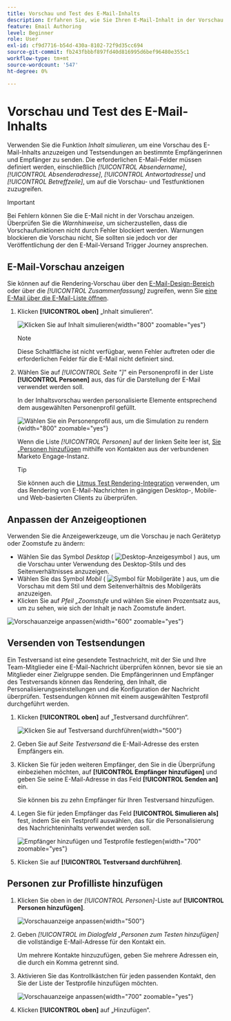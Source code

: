 ```yaml
---
title: Vorschau und Test des E-Mail-Inhalts
description: Erfahren Sie, wie Sie Ihren E-Mail-Inhalt in der Vorschau anzeigen und testen können, um sicherzustellen, dass er sowohl in den Inhalts- als auch in den Personalisierungseinstellungen frei von Fehlern ist.
feature: Email Authoring
level: Beginner
role: User
exl-id: cf9d7716-b54d-430a-8102-72f9d35cc694
source-git-commit: fb243fbbbf897fd40d816995d6bef96480e355c1
workflow-type: tm+mt
source-wordcount: '547'
ht-degree: 0%

---
```


# Vorschau und Test des E-Mail-Inhalts

Verwenden Sie die Funktion _Inhalt simulieren_, um eine Vorschau des E-Mail-Inhalts anzuzeigen und Testsendungen an bestimmte Empfängerinnen und Empfänger zu senden. Die erforderlichen E-Mail-Felder müssen definiert werden, einschließlich _[!UICONTROL Absendername]_, _[!UICONTROL Absenderadresse]_, _[!UICONTROL Antwortadresse]_ und _[!UICONTROL Betreffzeile]_, um auf die Vorschau- und Testfunktionen zuzugreifen.

>[!IMPORTANT]
>
>Bei Fehlern können Sie die E-Mail nicht in der Vorschau anzeigen. Überprüfen Sie die _Warnhinweise_, um sicherzustellen, dass die Vorschaufunktionen nicht durch Fehler blockiert werden. Warnungen blockieren die Vorschau nicht, Sie sollten sie jedoch vor der Veröffentlichung der den E-Mail-Versand Trigger Journey ansprechen.

## E-Mail-Vorschau anzeigen

Sie können auf die Rendering-Vorschau über den [E-Mail-Design-Bereich](./email-authoring.md) oder über die _[!UICONTROL Zusammenfassung]_ zugreifen, wenn Sie [eine E-Mail über die E-Mail-Liste öffnen](./emails-list.md#edit-emails).

1. Klicken **[!UICONTROL oben]** „Inhalt simulieren“.

   ![Klicken Sie auf Inhalt simulieren](assets/email-simulate-content.png){width="800" zoomable="yes"}

   >[!NOTE]
   >
   >Diese Schaltfläche ist nicht verfügbar, wenn Fehler auftreten oder die erforderlichen Felder für die E-Mail nicht definiert sind.

1. Wählen Sie auf _[!UICONTROL Seite &quot;]_&quot; ein Personenprofil in der Liste **[!UICONTROL Personen]** aus, das für die Darstellung der E-Mail verwendet werden soll.

   In der Inhaltsvorschau werden personalisierte Elemente entsprechend dem ausgewählten Personenprofil gefüllt.

   ![Wählen Sie ein Personenprofil aus, um die Simulation zu rendern](./assets/email-simulate-content-preview.png){width="800" zoomable="yes"}

   Wenn die Liste _[!UICONTROL Personen]_ auf der linken Seite leer ist, [ Sie „Personen hinzufügen](#add-people-to-the-profiles-list) mithilfe von Kontakten aus der verbundenen Marketo Engage-Instanz.

   >[!TIP]
   >
   >Sie können auch die [Litmus Test Rendering-Integration](./email-test-rendering.md) verwenden, um das Rendering von E-Mail-Nachrichten in gängigen Desktop-, Mobile- und Web-basierten Clients zu überprüfen.

## Anpassen der Anzeigeoptionen

Verwenden Sie die Anzeigewerkzeuge, um die Vorschau je nach Gerätetyp oder Zoomstufe zu ändern:

* Wählen Sie das Symbol _Desktop_ ( ![Desktop-Anzeigesymbol](../../assets/do-not-localize/icon-device-desktop.svg) ) aus, um die Vorschau unter Verwendung des Desktop-Stils und des Seitenverhältnisses anzuzeigen.
* Wählen Sie das Symbol _Mobil_ ( ![Symbol für Mobilgeräte](../../assets/do-not-localize/icon-device-mobile.svg) ) aus, um die Vorschau mit dem Stil und dem Seitenverhältnis des Mobilgeräts anzuzeigen.
* Klicken Sie auf _Pfeil „Zoomstufe_ und wählen Sie einen Prozentsatz aus, um zu sehen, wie sich der Inhalt je nach Zoomstufe ändert.

![Vorschauanzeige anpassen](assets/email-simulate-content-preview-display-options.png){width="600" zoomable="yes"}

## Versenden von Testsendungen

Ein Testversand ist eine gesendete Testnachricht, mit der Sie und Ihre Team-Mitglieder eine E-Mail-Nachricht überprüfen können, bevor sie sie an Mitglieder einer Zielgruppe senden. Die Empfängerinnen und Empfänger des Testversands können das Rendering, den Inhalt, die Personalisierungseinstellungen und die Konfiguration der Nachricht überprüfen. Testsendungen können mit einem ausgewählten Testprofil durchgeführt werden.

1. Klicken **[!UICONTROL oben]** auf „Testversand durchführen“.

   ![Klicken Sie auf Testversand durchführen](assets/email-simulate-content-preview-send-proof.png){width="500"}

1. Geben Sie auf _Seite Testversand_ die E-Mail-Adresse des ersten Empfängers ein.

1. Klicken Sie für jeden weiteren Empfänger, den Sie in die Überprüfung einbeziehen möchten, auf **[!UICONTROL Empfänger hinzufügen]** und geben Sie seine E-Mail-Adresse in das Feld **[!UICONTROL Senden an]** ein.

   Sie können bis zu zehn Empfänger für Ihren Testversand hinzufügen.

1. Legen Sie für jeden Empfänger das Feld **[!UICONTROL Simulieren als]** fest, indem Sie ein Testprofil auswählen, das für die Personalisierung des Nachrichteninhalts verwendet werden soll.

   ![Empfänger hinzufügen und Testprofile festlegen](assets/email-simulate-content-preview-send-proof-recipients.png){width="700" zoomable="yes"}

1. Klicken Sie auf **[!UICONTROL Testversand durchführen]**.

## Personen zur Profilliste hinzufügen

1. Klicken Sie oben in der _[!UICONTROL Personen]_-Liste auf **[!UICONTROL Personen hinzufügen]**.

   ![Vorschauanzeige anpassen](assets/email-simulate-content-add-people.png){width="500"}

1. Geben _[!UICONTROL im Dialogfeld „Personen zum Testen hinzufügen]_ die vollständige E-Mail-Adresse für den Kontakt ein.

   Um mehrere Kontakte hinzuzufügen, geben Sie mehrere Adressen ein, die durch ein Komma getrennt sind.

1. Aktivieren Sie das Kontrollkästchen für jeden passenden Kontakt, den Sie der Liste der Testprofile hinzufügen möchten.

   ![Vorschauanzeige anpassen](assets/email-simulate-content-add-people-addresses.png){width="700" zoomable="yes"}

1. Klicken **[!UICONTROL oben]** auf „Hinzufügen“.
